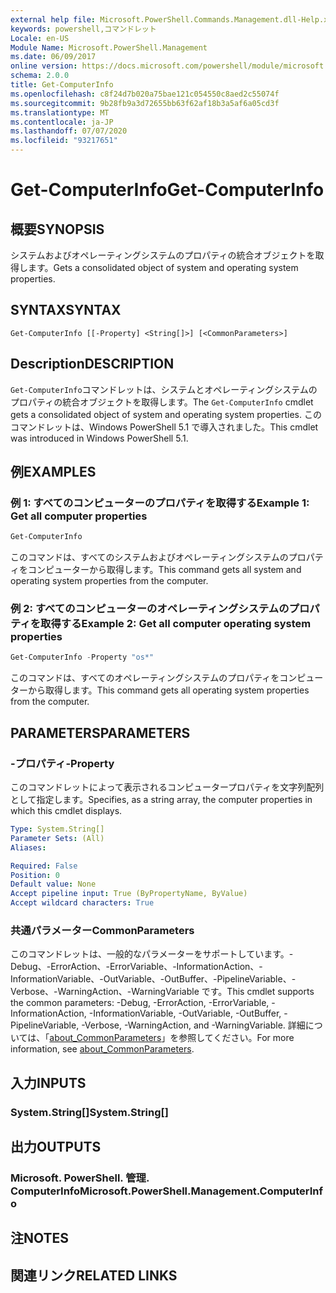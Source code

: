```yaml
---
external help file: Microsoft.PowerShell.Commands.Management.dll-Help.xml
keywords: powershell,コマンドレット
Locale: en-US
Module Name: Microsoft.PowerShell.Management
ms.date: 06/09/2017
online version: https://docs.microsoft.com/powershell/module/microsoft.powershell.management/get-computerinfo?view=powershell-7.1&WT.mc_id=ps-gethelp
schema: 2.0.0
title: Get-ComputerInfo
ms.openlocfilehash: c8f24d7b020a75bae121c054550c8aed2c55074f
ms.sourcegitcommit: 9b28fb9a3d72655bb63f62af18b3a5af6a05cd3f
ms.translationtype: MT
ms.contentlocale: ja-JP
ms.lasthandoff: 07/07/2020
ms.locfileid: "93217651"
---
```

# <span data-ttu-id="aae24-103">Get-ComputerInfo</span><span class="sxs-lookup"><span data-stu-id="aae24-103">Get-ComputerInfo</span></span>

## <span data-ttu-id="aae24-104">概要</span><span class="sxs-lookup"><span data-stu-id="aae24-104">SYNOPSIS</span></span>
<span data-ttu-id="aae24-105">システムおよびオペレーティングシステムのプロパティの統合オブジェクトを取得します。</span><span class="sxs-lookup"><span data-stu-id="aae24-105">Gets a consolidated object of system and operating system properties.</span></span>

## <span data-ttu-id="aae24-106">SYNTAX</span><span class="sxs-lookup"><span data-stu-id="aae24-106">SYNTAX</span></span>

```
Get-ComputerInfo [[-Property] <String[]>] [<CommonParameters>]
```

## <span data-ttu-id="aae24-107">Description</span><span class="sxs-lookup"><span data-stu-id="aae24-107">DESCRIPTION</span></span>

<span data-ttu-id="aae24-108">`Get-ComputerInfo`コマンドレットは、システムとオペレーティングシステムのプロパティの統合オブジェクトを取得します。</span><span class="sxs-lookup"><span data-stu-id="aae24-108">The `Get-ComputerInfo` cmdlet gets a consolidated object of system and operating system properties.</span></span>
<span data-ttu-id="aae24-109">このコマンドレットは、Windows PowerShell 5.1 で導入されました。</span><span class="sxs-lookup"><span data-stu-id="aae24-109">This cmdlet was introduced in Windows PowerShell 5.1.</span></span>

## <span data-ttu-id="aae24-110">例</span><span class="sxs-lookup"><span data-stu-id="aae24-110">EXAMPLES</span></span>

### <span data-ttu-id="aae24-111">例 1: すべてのコンピューターのプロパティを取得する</span><span class="sxs-lookup"><span data-stu-id="aae24-111">Example 1: Get all computer properties</span></span>

```powershell
Get-ComputerInfo
```

<span data-ttu-id="aae24-112">このコマンドは、すべてのシステムおよびオペレーティングシステムのプロパティをコンピューターから取得します。</span><span class="sxs-lookup"><span data-stu-id="aae24-112">This command gets all system and operating system properties from the computer.</span></span>

### <span data-ttu-id="aae24-113">例 2: すべてのコンピューターのオペレーティングシステムのプロパティを取得する</span><span class="sxs-lookup"><span data-stu-id="aae24-113">Example 2: Get all computer operating system properties</span></span>

```powershell
Get-ComputerInfo -Property "os*"
```

<span data-ttu-id="aae24-114">このコマンドは、すべてのオペレーティングシステムのプロパティをコンピューターから取得します。</span><span class="sxs-lookup"><span data-stu-id="aae24-114">This command gets all operating system properties from the computer.</span></span>

## <span data-ttu-id="aae24-115">PARAMETERS</span><span class="sxs-lookup"><span data-stu-id="aae24-115">PARAMETERS</span></span>

### <span data-ttu-id="aae24-116">-プロパティ</span><span class="sxs-lookup"><span data-stu-id="aae24-116">-Property</span></span>

<span data-ttu-id="aae24-117">このコマンドレットによって表示されるコンピュータープロパティを文字列配列として指定します。</span><span class="sxs-lookup"><span data-stu-id="aae24-117">Specifies, as a string array, the computer properties in which this cmdlet displays.</span></span>

```yaml
Type: System.String[]
Parameter Sets: (All)
Aliases:

Required: False
Position: 0
Default value: None
Accept pipeline input: True (ByPropertyName, ByValue)
Accept wildcard characters: True
```

### <span data-ttu-id="aae24-118">共通パラメーター</span><span class="sxs-lookup"><span data-stu-id="aae24-118">CommonParameters</span></span>

<span data-ttu-id="aae24-119">このコマンドレットは、一般的なパラメーターをサポートしています。-Debug、-ErrorAction、-ErrorVariable、-InformationAction、-InformationVariable、-OutVariable、-OutBuffer、-PipelineVariable、-Verbose、-WarningAction、-WarningVariable です。</span><span class="sxs-lookup"><span data-stu-id="aae24-119">This cmdlet supports the common parameters: -Debug, -ErrorAction, -ErrorVariable, -InformationAction, -InformationVariable, -OutVariable, -OutBuffer, -PipelineVariable, -Verbose, -WarningAction, and -WarningVariable.</span></span> <span data-ttu-id="aae24-120">詳細については、「[about_CommonParameters](../Microsoft.PowerShell.Core/About/about_CommonParameters.md)」を参照してください。</span><span class="sxs-lookup"><span data-stu-id="aae24-120">For more information, see [about_CommonParameters](../Microsoft.PowerShell.Core/About/about_CommonParameters.md).</span></span>

## <span data-ttu-id="aae24-121">入力</span><span class="sxs-lookup"><span data-stu-id="aae24-121">INPUTS</span></span>

### <span data-ttu-id="aae24-122">System.String[]</span><span class="sxs-lookup"><span data-stu-id="aae24-122">System.String[]</span></span>

## <span data-ttu-id="aae24-123">出力</span><span class="sxs-lookup"><span data-stu-id="aae24-123">OUTPUTS</span></span>

### <span data-ttu-id="aae24-124">Microsoft. PowerShell. 管理. ComputerInfo</span><span class="sxs-lookup"><span data-stu-id="aae24-124">Microsoft.PowerShell.Management.ComputerInfo</span></span>

## <span data-ttu-id="aae24-125">注</span><span class="sxs-lookup"><span data-stu-id="aae24-125">NOTES</span></span>

## <span data-ttu-id="aae24-126">関連リンク</span><span class="sxs-lookup"><span data-stu-id="aae24-126">RELATED LINKS</span></span>

